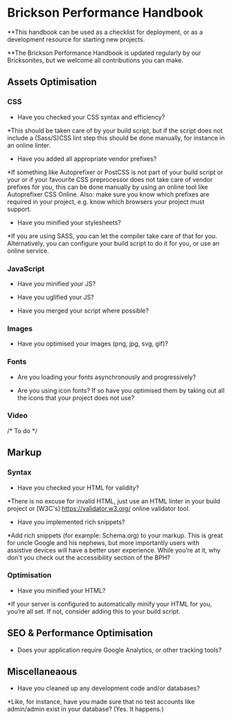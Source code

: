 # Brickson Performance Handbook

**This handbook can be used as a checklist for deployment, or as a development resource for starting new projects. 

**The Brickson Performance Handbook is updated regularly by our Bricksonites, but we welcome all contributions you can make.

## Assets Optimisation

### CSS

*	Have you checked your CSS syntax and efficiency?

*This should be taken care of by your build script, but if the script does not include a (Sass/S)CSS lint step this should be done manually, for instance in an online linter.

* Have you added all appropriate vendor prefixes?

*If something like Autoprefixer or PostCSS is not part of your build script or your or if your favourite CSS preprocessor does not take care of vendor prefixes for you, this can be done manually by using an online tool like Autoprefixer CSS Online. Also: make sure you know which prefixes are required in your project, e.g. know which browsers your project must support.

* Have you minified your stylesheets?

*If you are using SASS, you can let the compiler take care of that for you. Alternatively, you can configure your build script to do it for you, or use an online service.


### JavaScript

* Have you minified your JS?

* Have you uglified your JS?

* Have you merged your script where possible?


### Images

* Have you optimised your images (png, jpg, svg, gif)?


### Fonts

* Are you loading your fonts asynchronously and progressively?

* Are you using icon fonts? If so have you optimised them by taking out all the icons that your project does not use?

### Video

/* To do */

## Markup

### Syntax

* Have you checked your HTML for validity?

*There is no excuse for invalid HTML, just use an HTML linter in your build project or [W3C's]:https://validator.w3.org/ online validator tool.

* Have you implemented rich snippets?

*Add rich snippets (for example: Schema.org) to your markup. This is great for uncle Google and his nephews, but more importantly users with assistive devices will have a better user experience. While you’re at it, why don't you check out the accessibility section of the BPH?

### Optimisation

* Have you minified your HTML?

*If your server is configured to automatically minify your HTML for you, you’re all set. If not, consider adding this to your build script.

## SEO & Performance Optimisation

* Does your application require Google Analytics, or other tracking tools?

## Miscellaneaous

* Have you cleaned up any development code and/or databases?

*Like, for instance, have you made sure that no test accounts like admin/admin exist in your database? (Yes. It happens.)
